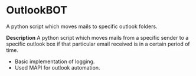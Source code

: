 # OutlookBOT
A python script which moves mails to specific outlook folders.

**Description**
A python script which moves mails from a specific sender to a specific outlook box if that particular email received is in a certain period of time.
- Basic implementation of logging.
- Used MAPI for outlook automation.

